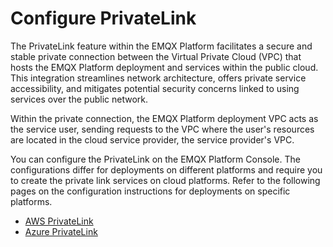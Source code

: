 # Configure PrivateLink

The PrivateLink feature within the EMQX Platform facilitates a secure and stable private connection between the Virtual Private Cloud (VPC) that hosts the EMQX Platform deployment and services within the public cloud. This integration streamlines network architecture, offers private service accessibility, and mitigates potential security concerns linked to using services over the public network.

Within the private connection, the EMQX Platform deployment VPC acts as the service user, sending requests to the VPC where the user's resources are located in the cloud service provider, the service provider's VPC.

You can configure the PrivateLink on the EMQX Platform Console. The configurations differ for deployments on different platforms and require you to create the private link services on cloud platforms. Refer to the following pages on the configuration instructions for deployments on specific platforms.

- [AWS PrivateLink](./privatelink-aws.md)
- [Azure PrivateLink](./privatelink-azure.md)

